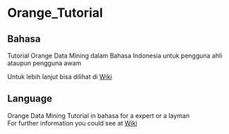 # Orange_Tutorial
## Bahasa
Tutorial Orange Data Mining dalam Bahasa Indonesia untuk pengguna ahli ataupun pengguna awam

Untuk lebih lanjut bisa dilihat di [Wiki](https://github.com/ranggakd/Orange_Tutorial/wiki)
##  Language
Orange Data Mining Tutorial in bahasa for a expert or a layman  
For further information you could see at [Wiki](https://github.com/ranggakd/Orange_Tutorial/wiki)
